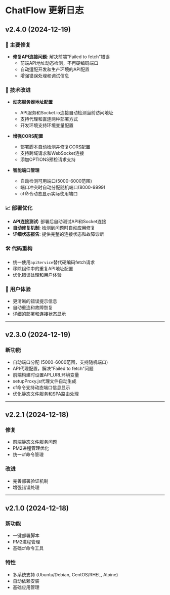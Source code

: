 # ChatFlow 更新日志

## v2.4.0 (2024-12-19)

### 🎯 主要修复
- **修复API连接问题**: 解决前端"Failed to fetch"错误
  - 前端API地址动态检测，不再硬编码端口
  - 自动适配开发和生产环境的API配置
  - 增强错误处理和调试信息

### 🔧 技术改进  
- **动态服务器地址配置**
  - API服务和Socket.io连接自动检测当前访问地址
  - 支持代理和直连两种部署方式
  - 开发环境支持环境变量配置

- **增强CORS配置**
  - 部署脚本自动检测并修复CORS配置
  - 支持跨域请求和WebSocket连接
  - 添加OPTIONS预检请求支持

- **智能端口管理**
  - 自动检测可用端口(5000-6000范围)
  - 端口冲突时自动分配随机端口(8000-9999)
  - cf命令动态显示实际使用端口

### 📈 部署优化
- **API连接测试**: 部署后自动测试API和Socket连接
- **自动修复机制**: 检测到问题时自动应用修复
- **详细状态报告**: 提供完整的连接状态和故障诊断

### 🛠️ 代码重构
- 统一使用`apiService`替代硬编码fetch请求
- 移除组件中的重复API地址配置
- 优化错误处理和用户体验

### 🎨 用户体验
- 更清晰的错误提示信息
- 自动重连和故障恢复
- 详细的部署和连接状态显示

---

## v2.3.0 (2024-12-19)

### 新功能
- 自动端口分配 (5000-6000范围，支持随机端口)
- API代理配置，解决"Failed to fetch"问题  
- 前端构建时设置API_URL环境变量
- setupProxy.js代理文件自动生成
- cf命令支持动态端口信息显示
- 优化静态文件服务和SPA路由处理

---

## v2.2.1 (2024-12-18)

### 修复
- 前端静态文件服务问题
- PM2进程管理优化
- 统一cf命令管理

### 改进
- 完善部署验证机制
- 增强错误处理

---

## v2.1.0 (2024-12-18)

### 新功能
- 一键部署脚本
- PM2进程管理
- 基础cf命令工具

### 特性
- 多系统支持 (Ubuntu/Debian, CentOS/RHEL, Alpine)
- 自动依赖安装
- 基础应用管理 